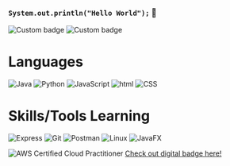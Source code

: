 ### `System.out.println("Hello World");` 👋

![Custom badge](https://img.shields.io/badge/USA-Veteran-critical) ![Custom badge](https://img.shields.io/badge/Student-Software%20Dev-informational)

# Languages
![Java](https://img.shields.io/badge/BE-Java-critical?logo=java) ![Python](https://img.shields.io/badge/BE-Python-blue?logo=python) ![JavaScript](https://img.shields.io/badge/FE-JavaScript-yellow?logo=javascript) ![html](https://img.shields.io/badge/FE-HTML-red?logo=HTML5) ![CSS](https://img.shields.io/badge/FE-CSS-blue?logo=CSS3) 

# Skills/Tools Learning
![Express](https://img.shields.io/badge/-ExpressJS-%23000000?logo=express) ![Git](https://img.shields.io/badge/-Git-critical?logo=git) ![Postman](https://img.shields.io/badge/-Postman-lightgray?logo=postman) ![Linux](https://img.shields.io/badge/-Linux-black?logo=linux)
![JavaFX](https://img.shields.io/badge/-JavaFX-black?logo=javafx)

![AWS Certified Cloud Practitioner](https://user-images.githubusercontent.com/48896622/153732356-ab039283-65f3-4b5c-b208-49181e8bdace.png)
[Check out digital badge here!](https://www.credly.com/badges/0cab1422-1508-4bef-8d19-ae519b646549/public_url)


<!--
**walimorris/walimorris** is a ✨ _special_ ✨ repository because its `README.md` (this file) appears on your GitHub profile.

Here are some ideas to get you started:

- 🔭 I’m currently working on ...
- 🌱 I’m currently learning ...
- 👯 I’m looking to collaborate on ...
- 🤔 I’m looking for help with ...
- 💬 Ask me about ...
- 📫 How to reach me: ...
- 😄 Pronouns: ...
- ⚡ Fun fact: ...
-->
